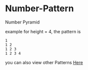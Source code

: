 # Number-Pattern

Number Pyramid

example for height = 4, the pattern is 
```
1 
1 2 
1 2 3 
1 2 3 4 
```

you can also view other Patterns [Here](https://github.com/Annas-Furquan-Pasha?tab=repositories)
